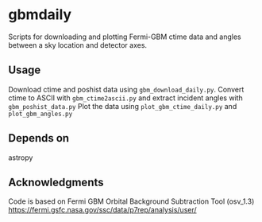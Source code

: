 # gbmdaily
Scripts for downloading and plotting Fermi-GBM ctime data and
angles between a sky location and detector axes.

## Usage
Download ctime and poshist data using `gbm_download_daily.py`. 
Convert ctime to ASCII with `gbm_ctime2ascii.py` and extract incident angles with `gbm_poshist_data.py`
Plot the data using `plot_gbm_ctime_daily.py` and `plot_gbm_angles.py`

## Depends on
astropy

## Acknowledgments
Code is based on Fermi GBM Orbital Background Subtraction Tool (osv_1.3)
https://fermi.gsfc.nasa.gov/ssc/data/p7rep/analysis/user/
